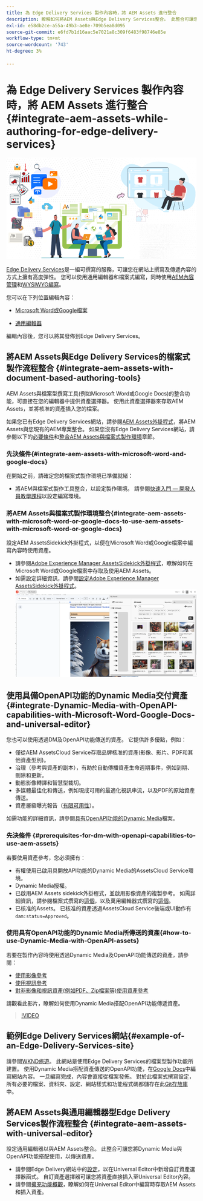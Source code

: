 ```yaml
---
title: 為 Edge Delivery Services 製作內容時，將 AEM Assets 進行整合
description: 瞭解如何將AEM Assets與Edge Delivery Services整合。 此整合可讓您將AEM Assets與Microsoft Word和Google檔案整合、將AEM Assets與Universal Editor整合、將Dynamic Media與OpenAPI功能與Universal Editor整合，以及將Dynamic Media與OpenAPI功能與Microsoft Word和Google檔案整合。
exl-id: e58db2ce-a55a-49b3-ae8e-709b5ea8d095
source-git-commit: e6fd7b1d16aac5e7021a8c309f6483f98746e85e
workflow-type: tm+mt
source-wordcount: '743'
ht-degree: 3%

---
```


# 為 Edge Delivery Services 製作內容時，將 AEM Assets 進行整合 {#integrate-aem-assets-while-authoring-for-edge-delivery-services}

![EDS2](/help/assets/assets/EDS2.png)

[Edge Delivery Services](https://experienceleague.adobe.com/zh-hant/docs/experience-manager-cloud-service/content/edge-delivery/overview)是一組可撰寫的服務，可讓您在網站上撰寫及傳遞內容的方式上擁有高度彈性。 您可以使用通用編輯器和檔案式編寫，同時使用[AEM內容管理](/help/sites-cloud/authoring/author-publish.md)和[WYSIWYG編寫](https://experienceleague.adobe.com/en/docs/experience-manager-cloud-service/content/edge-delivery/wysiwyg-authoring/authoring)。

您可以在下列位置編輯內容：

* [Microsoft Word或Google檔案](#integrate-aem-assets-with-document-based-authoring-tools)

* [通用編輯器](#integrate-aem-assets-with-universal-editor)

編輯內容後，您可以將其發佈到Edge Delivery Services。

## 將AEM Assets與Edge Delivery Services的檔案式製作流程整合 {#integrate-aem-assets-with-document-based-authoring-tools}

AEM Assets與檔案型撰寫工具(例如Microsoft Word或Google Docs)的整合功能，可直接在您的編輯器中提供資產選擇器。 使用此資產選擇器來存取AEM Assets，並將核准的資產插入您的檔案。

如果您已有Edge Delivery Services網站，請參閱[AEM Assets外掛程式](https://github.com/adobe-rnd/aem-assets-plugin/blob/main/README.md)，將AEM Assets與您現有的AEM專案整合。 如果您沒有Edge Delivery Services網站，請參閱以下的[必要條件](#integrate-aem-assets-with-microsoft-word-and-google-docs)和[整合AEM Assets與檔案式製作環境](#integrate-aem-assets-with-microsoft-word-or-google-docs-to-use-aem-assets-with-microsoft-word-or-google-docs)章節。

### 先決條件{#integrate-aem-assets-with-microsoft-word-and-google-docs}

在開始之前，請確定您的檔案式製作環境已準備就緒：

* 將AEM與檔案式製作工具整合，以設定製作環境。 請參閱[快速入門 — 開發人員教學課程](https://www.aem.live/developer/tutorial)以設定編寫環境。

### 將AEM Assets與檔案式製作環境整合{#integrate-aem-assets-with-microsoft-word-or-google-docs-to-use-aem-assets-with-microsoft-word-or-google-docs}

設定AEM AssetsSidekick外掛程式，以便在Microsoft Word或Google檔案中編寫內容時使用資產。

* 請參閱[Adobe Experience Manager AssetsSidekick外掛程式](https://www.aem.live/docs/aem-assets-sidekick-plugin#using-experience-manager-assets-for-website-authors)，瞭解如何在Microsoft Word或Google檔案中存取及使用AEM Assets。
* 如需設定詳細資訊，請參閱[設定Adobe Experience Manager AssetsSidekick外掛程式](https://www.aem.live/developer/configuring-aem-assets-sidekick-plugin)。
  ![my-assets-sidebar](/help/assets/assets/my-assets-sidebar.png)

## 使用具備OpenAPI功能的Dynamic Media交付資產 {#integrate-Dynamic-Media-with-OpenAPI-capabilities-with-Microsoft-Word-Google-Docs-and-universal-editor}

您也可以使用透過DM及OpenAPI功能傳送的資產。 它提供許多優點，例如：

* 僅從AEM AssetsCloud Service存取品牌核准的資產(影像、影片、PDF和其他資產型別)。
* 治理（參考與資產的副本），有助於自動傳播資產生命週期事件，例如到期、刪除和更新。
* 動態影像轉譯和智慧型裁切。
* 多媒體最佳化和傳送，例如現成可用的最適化視訊串流，以及PDF的原始資產傳送。
* 資產層級曝光報告（[有限可用性](/help/assets/manage-reports-assets-view.md#dynamic-media-delivery-reports)）。

如需功能的詳細資訊，請參閱[具有OpenAPI功能的Dynamic Media](https://experienceleague.adobe.com/en/docs/experience-manager-cloud-service/content/assets/dynamicmedia/dynamic-media-open-apis/dynamic-media-open-apis-overview)檔案。

### 先決條件 {#prerequisites-for-dm-with-openapi-capabilities-to-use-aem-assets}

若要使用資產參考，您必須擁有：

* 有權使用已啟用具開放API功能的Dynamic Media的AssetsCloud Service環境。
* Dynamic Media授權。
* 已啟用AEM Assets sidekick外掛程式，並啟用影像資產的複製參考。 如需詳細資訊，請參閱檔案式撰寫的[這個](https://www.aem.live/developer/configuring-aem-assets-sidekick-plugin#copymode)，以及萬用編輯器式撰寫的[這個](https://developer.adobe.com/uix/docs/extension-manager/extension-developed-by-adobe/configurable-asset-picker/#extension-overview)。
* 已核准的Assets。 已核准的資產透過AssetsCloud Service後端或UI動作有`dam:status=Approved`。

### 使用具有OpenAPI功能的Dynamic Media所傳送的資產{#how-to-use-Dynamic-Media-with-OpenAPI-assets}

若要在製作內容時使用透過Dynamic Media及OpenAPI功能傳送的資產，請參閱：

* [使用影像參考](https://www.aem.live/docs/aem-assets-sidekick-plugin#using-image-references-when-authoring-content)
* [使用視訊參考](https://www.aem.live/docs/aem-assets-sidekick-plugin#using-video-references-when-authoring-content)
* [對非影像和視訊資產(例如PDF、Zip檔案等)使用資產參考](https://www.aem.live/docs/aem-assets-sidekick-plugin#using-asset-references-for-pdf-zip-etc-when-authoring-content)

請觀看此影片，瞭解如何使用Dynamic Media搭配OpenAPI功能傳遞資產。

>[!VIDEO](https://video.tv.adobe.com/v/3441155)

## 範例Edge Delivery Services網站{#example-of-an-Edge-Delivery-Services-site}

請參閱[WKND旅遊](https://aem-dynamicmedia-demo--dm--hlxsites.aem.live/travel-hospitality/wknd-trvl-home)。 此網站是使用Edge Delivery Services的檔案型製作功能所建置。 使用Dynamic Media搭配資產傳送的OpenAPI功能，在[Google Docs](https://drive.google.com/drive/folders/1HCCHRWp4HJIXW_cUv5cRDQ5DzzqiZsXT)中編寫網站內容。 一旦編寫完成，內容會直接從檔案發佈。 對於此檔案式撰寫設定，所有必要的檔案、資料夾、設定、網站樣式和功能程式碼都儲存在此[Git存放庫](https://github.com/hlxsites/franklin-assets-selector/tree/aem-dynamicmedia-demo/blocks)中。

## 將AEM Assets與通用編輯器型Edge Delivery Services製作流程整合 {#integrate-aem-assets-with-universal-editor}

設定通用編輯器以與AEM Assets整合。 此整合可讓您將Dynamic Media與OpenAPI功能搭配使用，以傳送資產。

* 請參閱Edge Delivery網站中的[設定](https://developer.adobe.com/uix/docs/extension-manager/extension-developed-by-adobe/configurable-asset-picker/#configuration-in-edge-delivery-site)，以在Universal Editor中新增自訂資產選擇器函式。 自訂資產選擇器可讓您將資產直接插入至Universal Editor內容。
* 請參閱[擴充功能概觀](https://developer.adobe.com/uix/docs/extension-manager/extension-developed-by-adobe/configurable-asset-picker/#extension-overview)，瞭解如何在Universal Editor中編寫時存取AEM Assets和插入資產。
